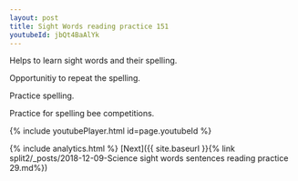 ```yaml
---
layout: post
title: Sight Words reading practice 151
youtubeId: jbQt4BaAlYk
---
```

 
 
Helps to learn sight words and their spelling.

Opportunitiy to repeat the spelling. 

Practice spelling. 
 
Practice for spelling bee competitions. 
 
{% include youtubePlayer.html id=page.youtubeId %}
 
 
{% include analytics.html %} 
[Next]({{ site.baseurl }}{% link  split2/_posts/2018-12-09-Science sight words sentences reading practice 29.md%})
 
